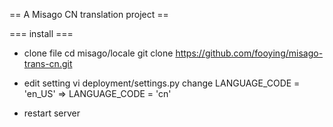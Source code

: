 ==  A Misago CN translation project ==

=== install ===
* clone file
    cd misago/locale
    git clone https://github.com/fooying/misago-trans-cn.git

* edit setting
    vi deployment/settings.py 
    change LANGUAGE_CODE = 'en_US' => LANGUAGE_CODE = 'cn'
* restart server

